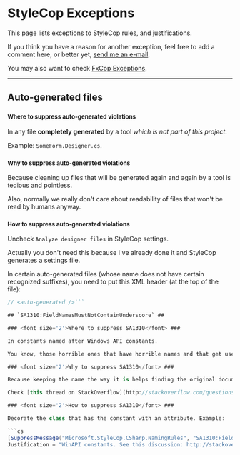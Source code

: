 # StyleCop Exceptions #

This page lists exceptions to StyleCop rules, and justifications.

If you think you have a reason for another exception, feel free to add a comment here, or better yet, [send me an e-mail](http://about.me/camilomartin).

You may also want to check [FxCop Exceptions](FxCopExceptions.md).




---


## Auto-generated files ##

### <font size='2'>Where to suppress auto-generated violations</font> ###

In any file **completely generated** by a tool _which is not part of this project_.

Example: `SomeForm.Designer.cs`.

### <font size='2'>Why to suppress auto-generated violations</font> ###

Because cleaning up files that will be generated again and again by a tool is tedious and pointless.

Also, normally we really don't care about readability of files that won't be read by humans anyway.

### <font size='2'>How to suppress auto-generated violations</font> ###
Uncheck `Analyze designer files` in StyleCop settings.

Actually you don't need this because I've already done it and StyleCop generates a settings file.

In certain auto-generated files (whose name does not have certain recognized suffixes), you need to put this XML header (at the top of the file):

```cs
// <auto-generated />```

## `SA1310:FieldNamesMustNotContainUnderscore` ##

### <font size='2'>Where to suppress SA1310</font> ###

In constants named after Windows API constants.

You know, those horrible ones that have horrible names and that get used in native interop. [Example](http://code.google.com/p/msile/source/browse/trunk/solution/Constants.cs#30): `WS_EX_COMPOSITED`.

### <font size='2'>Why to suppress SA1310</font> ###

Because keeping the name the way it is helps finding the original documentation for the constant.

Check [this thread on StackOverflow](http://stackoverflow.com/questions/9917942/naming-windows-api-constants-in-c-sharp), there is consensus.

### <font size='2'>How to suppress SA1310</font> ###

Decorate the class that has the constant with an attribute. Example:

```cs
[SuppressMessage("Microsoft.StyleCop.CSharp.NamingRules", "SA1310:FieldNamesMustNotContainUnderscore",
Justification = "WinAPI constants. See this discussion: http://stackoverflow.com/questions/9917942/.")]```